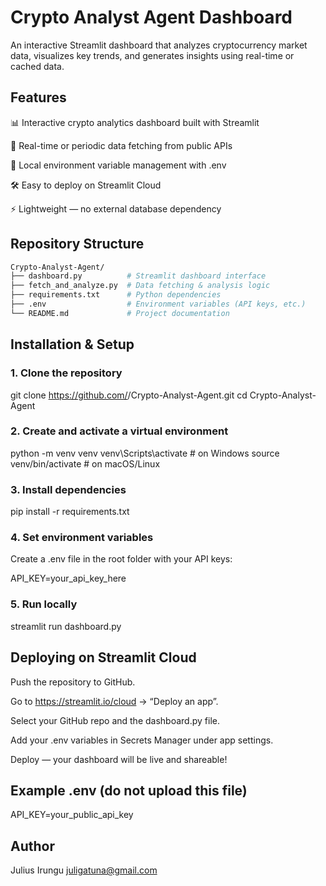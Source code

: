 # Crypto Analyst Agent Dashboard

An interactive Streamlit dashboard that analyzes cryptocurrency market data, visualizes key trends, and generates insights using real-time or cached data.

## Features

📊 Interactive crypto analytics dashboard built with Streamlit

🧠 Real-time or periodic data fetching from public APIs

💾 Local environment variable management with .env

🛠️ Easy to deploy on Streamlit Cloud

⚡ Lightweight — no external database dependency

## Repository Structure
```bash
Crypto-Analyst-Agent/
├── dashboard.py          # Streamlit dashboard interface
├── fetch_and_analyze.py  # Data fetching & analysis logic
├── requirements.txt      # Python dependencies
├── .env                  # Environment variables (API keys, etc.)
└── README.md             # Project documentation
```
## Installation & Setup
### 1. Clone the repository
git clone https://github.com/<your-username>/Crypto-Analyst-Agent.git
cd Crypto-Analyst-Agent

### 2. Create and activate a virtual environment
python -m venv venv
venv\Scripts\activate  # on Windows
source venv/bin/activate  # on macOS/Linux

### 3. Install dependencies
pip install -r requirements.txt

### 4. Set environment variables

Create a .env file in the root folder with your API keys:

API_KEY=your_api_key_here

### 5. Run locally
streamlit run dashboard.py

## Deploying on Streamlit Cloud

Push the repository to GitHub.

Go to https://streamlit.io/cloud
 → “Deploy an app”.

Select your GitHub repo and the dashboard.py file.

Add your .env variables in Secrets Manager under app settings.

Deploy — your dashboard will be live and shareable!

## Example .env (do not upload this file)
API_KEY=your_public_api_key

## Author
Julius Irungu
juligatuna@gmail.com
